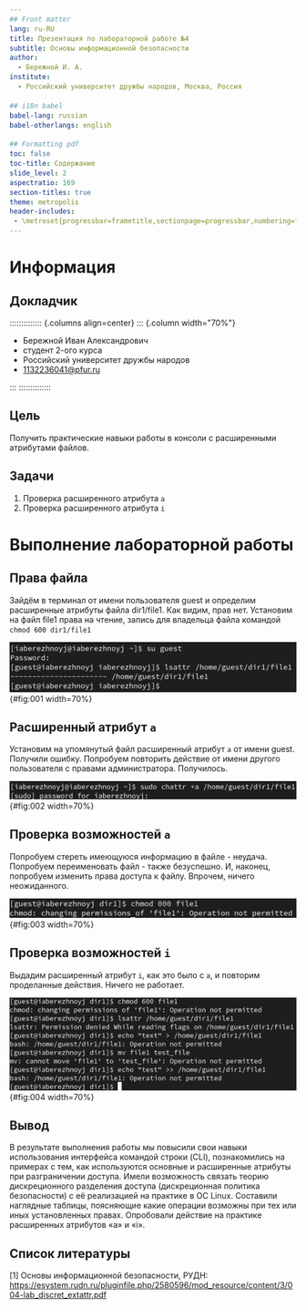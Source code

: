 ```yaml
---
## Front matter
lang: ru-RU
title: Презентация по лабораторной работе №4
subtitle: Основы информационной безопасности
author:
  - Бережной И. А.
institute:
  - Российский университет дружбы народов, Москва, Россия

## i18n babel
babel-lang: russian
babel-otherlangs: english

## Formatting pdf
toc: false
toc-title: Содержание
slide_level: 2
aspectratio: 169
section-titles: true
theme: metropolis
header-includes:
 - \metroset{progressbar=frametitle,sectionpage=progressbar,numbering=fraction}
---
```


# Информация

## Докладчик

:::::::::::::: {.columns align=center}
::: {.column width="70%"}

  * Бережной Иван Александрович
  * студент 2-ого курса
  * Российский университет дружбы народов
  * [1132236041@pfur.ru](mailto:1132236041@pfur.ru)

:::
::::::::::::::

## Цель

Получить практические навыки работы в консоли с расширенными атрибутами файлов.

## Задачи

1. Проверка расширенного атрибута `a`
2. Проверка расширенного атрибута `i`
	
# Выполнение лабораторной работы

## Права файла
Зайдём в терминал от имени пользователя guest и определим расширенные атрибуты файла dir1/file1. Как видим, прав нет. Установим на файл file1 права на чтение, запись для владельца файла командой `chmod 600 dir1/file1`

![Определение атрибутов](image/1.png){#fig:001 width=70%}

## Расширенный атрибут `a`
Установим на упомянутый файл расширенный атрибут `a` от имени guest. Получили ошибку. Попробуем повторить действие от имени другого пользователя с правами администратора. Получилось.

![Установка расширенного атрибута](image/4.png){#fig:002 width=70%}

## Проверка возможностей `a`
Попробуем стереть имеющуюся информацию в файле - неудача. Попробуем переименовать файл - также безуспешно. И, наконец, попробуем изменить права доступа к файлу. Впрочем, ничего неожиданного.

![Попытка изменения прав](image/9.png){#fig:003 width=70%}

## Проверка возможностей `i`
Выдадим расширенный атрибут `i`, как это было с `a`, и повторим проделанные действия. Ничего не работает.

![Повтор действий 2](image/13.png){#fig:004 width=70%}

## Вывод

В результате выполнения работы мы повысили свои навыки использования интерфейса командой строки (CLI), познакомились на примерах с тем, как используются основные и расширенные атрибуты при разграничении доступа. Имели возможность связать теорию дискреционного разделения доступа (дискреционная политика безопасности) с её реализацией на практике в ОС Linux. Составили наглядные таблицы, поясняющие какие операции возможны при тех или иных установленных правах. Опробовали действие на практике расширенных атрибутов «а» и «i».

## Список литературы

[1] Основы информационной безопасности, РУДН: https://esystem.rudn.ru/pluginfile.php/2580596/mod_resource/content/3/004-lab_discret_extattr.pdf
